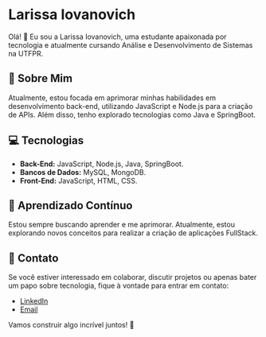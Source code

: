 # Larissa Iovanovich

Olá! 👋 Eu sou a Larissa Iovanovich, uma estudante apaixonada por tecnologia e atualmente cursando Análise e Desenvolvimento de Sistemas na UTFPR.

## 🚀 Sobre Mim

Atualmente, estou focada em aprimorar minhas habilidades em desenvolvimento back-end, utilizando JavaScript e Node.js para a criação de APIs. Além disso, tenho explorado tecnologias como Java e SpringBoot.

## 💻 Tecnologias

- **Back-End:** JavaScript, Node.js, Java, SpringBoot.
- **Bancos de Dados:** MySQL, MongoDB.
- **Front-End:** JavaScript, HTML, CSS.

## 🌱 Aprendizado Contínuo

Estou sempre buscando aprender e me aprimorar. Atualmente, estou explorando novos conceitos para realizar a criação de aplicações FullStack.

## 🤝 Contato

Se você estiver interessado em colaborar, discutir projetos ou apenas bater um papo sobre tecnologia, fique à vontade para entrar em contato:

- [LinkedIn](https://www.linkedin.com/in/larissa-iovanovich/)
- [Email](lariiovanovich@gmail.com)

Vamos construir algo incrível juntos! 🚀
